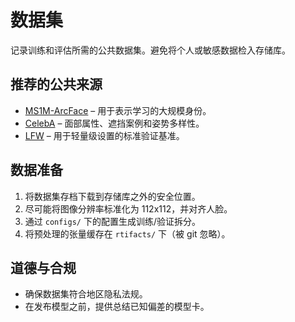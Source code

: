 # 数据集

记录训练和评估所需的公共数据集。避免将个人或敏感数据检入存储库。

## 推荐的公共来源
- [MS1M-ArcFace](https://github.com/deepinsight/insightface/wiki/Dataset-Zoo) – 用于表示学习的大规模身份。
- [CelebA](https://mmlab.ie.cuhk.edu.hk/projects/CelebA.html) – 面部属性、遮挡案例和姿势多样性。
- [LFW](http://vis-www.cs.umass.edu/lfw/) – 用于轻量级设置的标准验证基准。

## 数据准备
1. 将数据集存档下载到存储库之外的安全位置。
2. 尽可能将图像分辨率标准化为 112x112，并对齐人脸。
3. 通过 `configs/` 下的配置生成训练/验证拆分。
4. 将预处理的张量缓存在 `rtifacts/` 下（被 git 忽略）。

## 道德与合规
- 确保数据集符合地区隐私法规。
- 在发布模型之前，提供总结已知偏差的模型卡。
